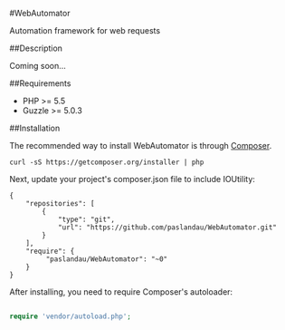 #WebAutomator

Automation framework for web requests

##Description

Coming soon...

##Requirements

- PHP >= 5.5
- Guzzle >= 5.0.3

##Installation

The recommended way to install WebAutomator is through [Composer](http://getcomposer.org/).

    curl -sS https://getcomposer.org/installer | php

Next, update your project's composer.json file to include IOUtility:

    {
        "repositories": [
            {
                "type": "git",
                "url": "https://github.com/paslandau/WebAutomator.git"
            }
        ],
        "require": {
             "paslandau/WebAutomator": "~0"
        }
    }

After installing, you need to require Composer's autoloader:
```php

require 'vendor/autoload.php';
```
